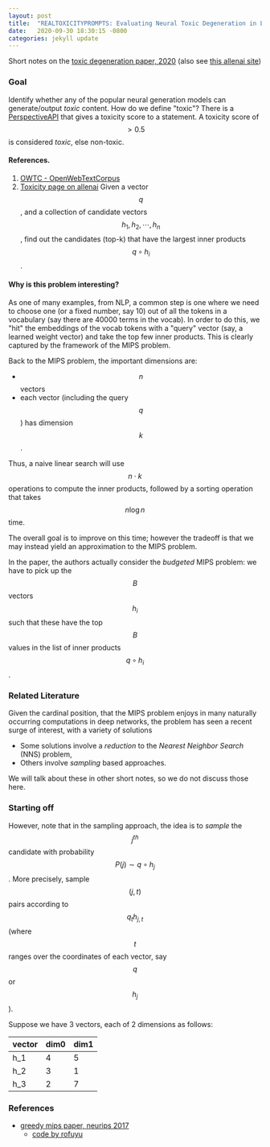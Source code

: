 ```yaml
---
layout: post
title:  "REALTOXICITYPROMPTS: Evaluating Neural Toxic Degeneration in Language Models"
date:   2020-09-30 18:30:15 -0800
categories: jekyll update
---
```


Short notes on the [toxic degeneration paper, 2020](https://arxiv.org/pdf/2009.11462.pdf) (also see [this allenai site](https://toxicdegeneration.allenai.org/))


### Goal
Identify whether any of the popular neural generation models can generate/output _toxic_ content. 
How do we define "toxic"? There is a [PerspectiveAPI](https://github.com/conversationai/perspectiveapi) that gives a
toxicity score to a statement. A toxicity score of $$>0.5$$ is considered _toxic_, else non-toxic.

#### References. 
1. [OWTC - OpenWebTextCorpus](https://skylion007.github.io/OpenWebTextCorpus/)
2. [Toxicity page on allenai](https://toxicdegeneration.allenai.org/)
Given a vector $$q$$, and a collection
of candidate vectors $$h_1, h_2, \cdots , h_n$$, find out the candidates (top-k) that have the largest
inner products $$q \circ h_i$$.

#### Why is this problem interesting?

As one of many examples, from NLP, a common step is one where we need to choose one (or a fixed number, say 10) out of all the tokens in a vocabulary (say there are 40000 terms in the vocab). In order to do this, we "hit" the embeddings of the vocab tokens with a "query"
vector (say, a learned weight vector) and take the top few inner products. This is clearly captured by the framework of the MIPS problem.

Back to the MIPS problem, the important dimensions are:
* $$n$$ vectors
* each vector (including the query $$q$$) has dimension $$k$$.

Thus, a naive linear search will use $$n\cdot k$$  operations to compute the inner products, followed by a sorting operation that takes
$$n \log n$$ time.

The overall goal is to improve on this time; however the tradeoff is that we may instead yield an approximation to the MIPS problem.

In the paper, the authors actually consider the
_budgeted_ MIPS problem: we have to pick up the $$B$$ vectors $$h_i$$ such that these have the top $$B$$ values in the list of inner products $$ q\circ h_i$$.

### Related Literature
Given the cardinal position, that the MIPS problem enjoys in many naturally occurring computations in
deep networks, the problem has seen a recent surge of interest, with a variety of solutions

* Some solutions involve a _reduction_ to
the _Nearest Neighbor Search_ (NNS) problem,
* Others involve _sampling_ based approaches.

We will talk about these in other short notes, so we do not discuss those here.

### Starting off
However, note that in the sampling approach,
the idea is to _sample_ the $$j^{th}$$ candidate with probability $$P(j) \sim q \circ h_j$$.
More precisely, sample $$(j, t)$$ pairs according to $$q_t h_{j, t}$$ (where $$t$$ ranges over the
  coordinates of each vector, say $$q$$ or $$h_j$$).

Suppose we have 3 vectors, each of 2 dimensions as follows:

  |vector |dim0 | dim1 |
  |--| --- | ----------- |
  |h_1| 4 | 5 |
  |h_2| 3 | 1 |
  |h_3|2|7|



### References

* [greedy mips paper, neurips 2017](https://papers.nips.cc/paper/7129-a-greedy-approach-for-budgeted-maximum-inner-product-search.pdf)
  * [code by rofuyu](https://github.com/rofuyu/exp-gmips-nips17)
